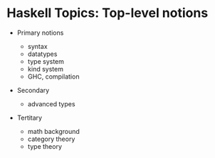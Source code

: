 # Haskell Topics: Top-level notions

* Primary notions
  - syntax
  - datatypes
  - type system
  - kind system
  - GHC, compilation

* Secondary
  - advanced types

* Tertitary
  - math background
  - category theory
  - type theory
